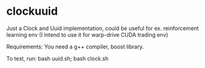 # clockuuid
Just a Clock and Uuid implementation, could be useful for ex. reinforcement learning env (I intend to use it for warp-drive CUDA trading env)

Requirements:
  You need a g++ compiler, boost library.

To test, run: 
bash uuid.sh; bash clock.sh

